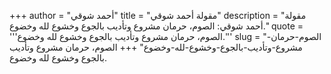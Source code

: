 +++
author = "أحمد شوقي"
title = "مقولة أحمد شوقي"
description = "مقولة أحمد شوقي: الصوم، حرمان مشروع وتأديب بالجوع وخشوع لله وخضوع."
quote = '''الصوم، حرمان مشروع وتأديب بالجوع وخشوع لله وخضوع.''' 
slug = "الصوم-حرمان-مشروع-وتأديب-بالجوع-وخشوع-لله-وخضوع"
+++
الصوم، حرمان مشروع وتأديب بالجوع وخشوع لله وخضوع.
